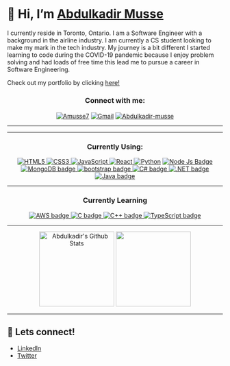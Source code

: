  # 👋 Hi, I’m [Abdulkadir Musse](https://www.linkedin.com/in/abdulkadir-musse/)

<p>I currently reside in Toronto, Ontario. I am a Software Engineer with a background in the airline industry. I am currently a CS student looking to make my mark in the tech industry. My journey is a bit different I started learning to code during the COVID-19 pandemic because I enjoy problem solving and had loads of free time this lead me to pursue a career in Software Engineering.</p>

Check out my portfolio by clicking [here!](https://www.amusse.ca/)

<h3 align="center">Connect with me:</h3>
<p align="center">
<a href="https://github.com/Amusse7" target="__blank"><img align="center" src="https://img.shields.io/badge/GitHub-100000?style=for-the-badge&logo=github&logoColor=white" alt="Amusse7"/></a>
<a href="amusse710@gmail.com" target="__blank"><img align="center" alt="Gmail" src="https://img.shields.io/badge/Gmail-D14836?style=for-the-badge&logo=gmail&logoColor=white" alt="amusse710@gmail.com"/></a>
<a href="https://www.linkedin.com/in/abdulkadir-musse/" target="__blank"><img align="center" src="https://img.shields.io/badge/LinkedIn-0077B5?style=for-the-badge&logo=linkedin&logoColor=white" alt="Abdulkadir-musse"/></a>
</p>

---
---

<h3 align="center">Currently Using:</h3>
<p align="center"> 
   <a href="https://en.wikipedia.org/wiki/HTML" target="__blank"> <img alt="HTML5" src="https://img.shields.io/badge/html5%20-%23E34F26.svg?&style=for-the-badge&logo=html5&logoColor=white"/> </a> 
  <a href="https://en.wikipedia.org/wiki/CSS" target="__blank"> <img alt="CSS3" src="https://img.shields.io/badge/css3%20-%231572B6.svg?&style=for-the-badge&logo=css3&logoColor=white"/> </a> 
  <a href="https://developer.mozilla.org/en-US/docs/Web/JavaScript" target="__blank"> <img alt="JavaScript" src="https://img.shields.io/badge/javascript%20-%23323330.svg?&style=for-the-badge&logo=javascript&logoColor=%23F7DF1E"/> </a> 
  <a href="https://reactjs.org/" target="__blank"> <img alt="React" src="https://img.shields.io/badge/react%20-%2320232a.svg?&style=for-the-badge&logo=react&logoColor=%2361DAFB"/> </a> 
  <a href="https://www.python.org" target="__blank"> <img alt="Python" src="https://img.shields.io/badge/python%20-%2314354C.svg?&style=for-the-badge&logo=python&logoColor=white"/></a>
   <a href="https://nodejs.org/en/" target="__blank"> <img alt="Node Js Badge" src="https://img.shields.io/badge/Node.js-339933?style=for-the-badge&logo=nodedotjs&logoColor=white"/> </a> 
<a href="https://www.mongodb.com/" target="__blank"> <img alt="MongoDB badge" src="https://img.shields.io/badge/MongoDB-4EA94B?style=for-the-badge&logo=mongodb&logoColor=white"/> </a>
 <a href="https://getbootstrap.com/" target="__blank"> <img alt="bootstrap badge" src="https://img.shields.io/badge/Bootstrap-563D7C?style=for-the-badge&logo=bootstrap&logoColor=white"/> </a>
  <a href="https://learn.microsoft.com/en-us/dotnet/csharp/tour-of-csharp/" target="__blank"> <img alt="C# badge" src="https://img.shields.io/badge/c%23-%23239120.svg?style=for-the-badge&logo=c-sharp&logoColor=white"/> </a>
    <a href="https://dotnet.microsoft.com/en-us/" target="__blank"> <img alt=".NET badge" src="https://img.shields.io/badge/.NET-5C2D91?style=for-the-badge&logo=.net&logoColor=white"/> </a>
  <a href="https://www.java.com/en/" target="__blank"> <img alt="Java badge" src="https://img.shields.io/badge/java-%23ED8B00.svg?style=for-the-badge&logo=openjdk&logoColor=white"/> </a>
   <br/>
</p>

---
  
  
<h3 align="center">Currently Learning</h3>
<p align="center">
<a href="https://aws.amazon.com/?nc2=h_lg" target="__blank"> <img alt="AWS badge" src="https://img.shields.io/badge/AWS-%23FF9900.svg?style=for-the-badge&logo=amazon-aws&logoColor=white"/> </a>
<a href="https://en.wikipedia.org/wiki/C_(programming_language)" target="__blank"> <img alt="C badge" src="https://img.shields.io/badge/c-%2300599C.svg?style=for-the-badge&logo=c&logoColor=white"/> </a>
<a href="https://cplusplus.com/" target="__blank"> <img alt="C++ badge" src="https://img.shields.io/badge/c++-%2300599C.svg?style=for-the-badge&logo=c%2B%2B&logoColor=white"/> </a>
<a href="https://www.typescriptlang.org/" target="__blank"> <img alt="TypeScript badge" src="https://img.shields.io/badge/typescript-%23007ACC.svg?style=for-the-badge&logo=typescript&logoColor=white"/></a>
   <br/>
</p>
  
---

<div align="center"> 
 <img height="175em" alt = "Abdulkadir's Github Stats" src="https://github-readme-stats.vercel.app/api?username=amusse7&show_icons=true&theme=algolia&include_all_commits=true&count_private=true"/>
  <img height="175em" src="https://github-readme-stats.vercel.app/api/top-langs/?username=amusse7&layout=compact&langs_count=7&theme=algolia"/>
</div>
     
---
## 👊 Lets connect!
- [LinkedIn](https://www.linkedin.com/in/abdulkadir-musse/)
- [Twitter](https://twitter.com/abdulcodes)
